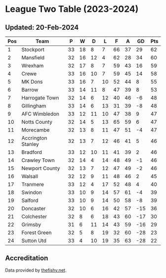 # League Two Table (2023-2024)
## Updated: 20-Feb-2024

| Pos | Team | P | W | D | L | F | A | GD | Pts |
| --- | --- | --- | --- | --- | --- | --- | --- | --- | --- |
| 1 | Stockport | 33 | 18 | 8 | 7 | 66 | 37 | 29 | 62 |
| 2 | Mansfield | 32 | 16 | 12 | 4 | 62 | 28 | 34 | 60 |
| 3 | Wrexham | 32 | 17 | 8 | 7 | 59 | 43 | 16 | 59 |
| 4 | Crewe | 33 | 16 | 10 | 7 | 59 | 45 | 14 | 58 |
| 5 | MK Dons | 33 | 16 | 7 | 10 | 52 | 44 | 8 | 55 |
| 6 | Barrow | 33 | 14 | 11 | 8 | 47 | 39 | 8 | 53 |
| 7 | Harrogate Town | 32 | 14 | 6 | 12 | 40 | 46 | -6 | 48 |
| 8 | Gillingham | 33 | 14 | 6 | 13 | 31 | 39 | -8 | 48 |
| 9 | AFC Wimbledon | 33 | 12 | 11 | 10 | 47 | 38 | 9 | 47 |
| 10 | Notts County | 32 | 14 | 5 | 13 | 65 | 59 | 6 | 47 |
| 11 | Morecambe | 32 | 13 | 8 | 11 | 47 | 51 | -4 | 47 |
| 12 | Accrington Stanley | 32 | 13 | 7 | 12 | 46 | 41 | 5 | 46 |
| 13 | Bradford | 33 | 12 | 10 | 11 | 41 | 39 | 2 | 46 |
| 14 | Crawley Town | 32 | 14 | 4 | 14 | 48 | 49 | -1 | 46 |
| 15 | Newport County | 32 | 13 | 7 | 12 | 47 | 49 | -2 | 46 |
| 16 | Walsall | 32 | 12 | 9 | 11 | 48 | 46 | 2 | 45 |
| 17 | Tranmere | 33 | 12 | 4 | 17 | 52 | 48 | 4 | 40 |
| 18 | Swindon | 33 | 10 | 9 | 14 | 57 | 61 | -4 | 39 |
| 19 | Salford | 33 | 10 | 9 | 14 | 50 | 58 | -8 | 39 |
| 20 | Doncaster | 32 | 10 | 6 | 16 | 42 | 57 | -15 | 36 |
| 21 | Colchester | 32 | 8 | 6 | 18 | 43 | 60 | -17 | 30 |
| 22 | Grimsby | 31 | 6 | 11 | 14 | 43 | 59 | -16 | 29 |
| 23 | Forest Green | 32 | 5 | 8 | 19 | 32 | 60 | -28 | 23 |
| 24 | Sutton Utd | 33 | 4 | 10 | 19 | 35 | 63 | -28 | 22 |

## Accreditation 

Data provided by [thefishy.net](https://www.thefishy.net/).